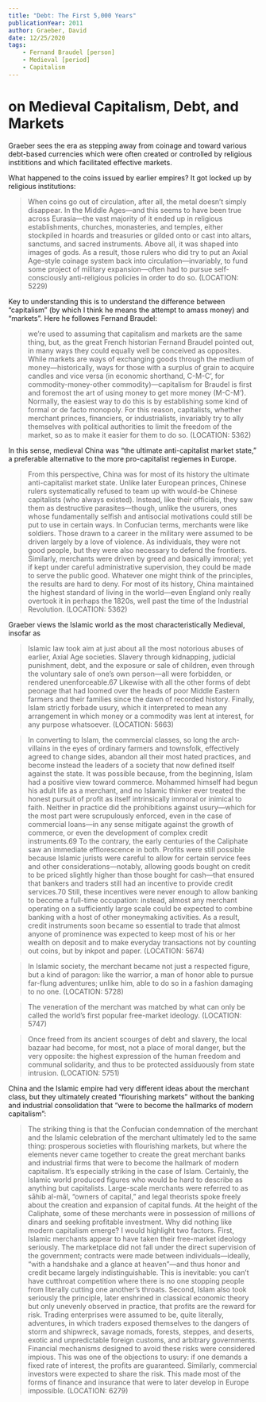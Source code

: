 ```yaml
---
title: "Debt: The First 5,000 Years"
publicationYear: 2011
author: Graeber, David
date: 12/25/2020
tags:
    - Fernand Braudel [person]
    - Medieval [period]
    - Capitalism
---
```


# on Medieval Capitalism, Debt, and Markets

Graeber sees the era as stepping away from coinage and toward various debt-based currencies which were often created or controlled by religious instititions and which facilitated effective markets.

What happened to the coins issued by earlier empires? It got locked up by religious institutions:

> When coins go out of circulation, after all, the metal doesn’t simply disappear. In the Middle Ages—and this seems to have been true across Eurasia—the vast majority of it ended up in religious establishments, churches, monasteries, and temples, either stockpiled in hoards and treasuries or gilded onto or cast into altars, sanctums, and sacred instruments. Above all, it was shaped into images of gods. As a result, those rulers who did try to put an Axial Age–style coinage system back into circulation—invariably, to fund some project of military expansion—often had to pursue self-consciously anti-religious policies in order to do so. (LOCATION: 5229)

Key to understanding this is to understand the difference between “capitalism” (by which I think he means the attempt to amass money) and “markets”. Here he followes Fernand Braudel:

> we’re used to assuming that capitalism and markets are the same thing, but, as the great French historian Fernand Braudel pointed out, in many ways they could equally well be conceived as opposites. While markets are ways of exchanging goods through the medium of money—historically, ways for those with a surplus of grain to acquire candles and vice versa (in economic shorthand, C-M-C’, for commodity-money-other commodity)—capitalism for Braudel is first and foremost the art of using money to get more money (M-C-M’). Normally, the easiest way to do this is by establishing some kind of formal or de facto monopoly. For this reason, capitalists, whether merchant princes, financiers, or industrialists, invariably try to ally themselves with political authorities to limit the freedom of the market, so as to make it easier for them to do so. (LOCATION: 5362)

In this sense, medieval China was “the ultimate anti-capitalist market state,” a preferable alternative to the more pro-capitalist regiemes in Europe.

> From this perspective, China was for most of its history the ultimate anti-capitalist market state. Unlike later European princes, Chinese rulers systematically refused to team up with would-be Chinese capitalists (who always existed). Instead, like their officials, they saw them as destructive parasites—though, unlike the usurers, ones whose fundamentally selfish and antisocial motivations could still be put to use in certain ways. In Confucian terms, merchants were like soldiers. Those drawn to a career in the military were assumed to be driven largely by a love of violence. As individuals, they were not good people, but they were also necessary to defend the frontiers. Similarly, merchants were driven by greed and basically immoral; yet if kept under careful administrative supervision, they could be made to serve the public good. Whatever one might think of the principles, the results are hard to deny. For most of its history, China maintained the highest standard of living in the world—even England only really overtook it in perhaps the 1820s, well past the time of the Industrial Revolution. (LOCATION: 5362)

Graeber views the Islamic world as the most characteristically Medieval, insofar as

> Islamic law took aim at just about all the most notorious abuses of earlier, Axial Age societies. Slavery through kidnapping, judicial punishment, debt, and the exposure or sale of children, even through the voluntary sale of one’s own person—all were forbidden, or rendered unenforceable.67 Likewise with all the other forms of debt peonage that had loomed over the heads of poor Middle Eastern farmers and their families since the dawn of recorded history. Finally, Islam strictly forbade usury, which it interpreted to mean any arrangement in which money or a commodity was lent at interest, for any purpose whatsoever. (LOCATION: 5663)

> In converting to Islam, the commercial classes, so long the arch-villains in the eyes of ordinary farmers and townsfolk, effectively agreed to change sides, abandon all their most hated practices, and become instead the leaders of a society that now defined itself against the state. It was possible because, from the beginning, Islam had a positive view toward commerce. Mohammed himself had begun his adult life as a merchant, and no Islamic thinker ever treated the honest pursuit of profit as itself intrinsically immoral or inimical to faith. Neither in practice did the prohibitions against usury—which for the most part were scrupulously enforced, even in the case of commercial loans—in any sense mitigate against the growth of commerce, or even the development of complex credit instruments.69 To the contrary, the early centuries of the Caliphate saw an immediate efflorescence in both. Profits were still possible because Islamic jurists were careful to allow for certain service fees and other considerations—notably, allowing goods bought on credit to be priced slightly higher than those bought for cash—that ensured that bankers and traders still had an incentive to provide credit services.70 Still, these incentives were never enough to allow banking to become a full-time occupation: instead, almost any merchant operating on a sufficiently large scale could be expected to combine banking with a host of other moneymaking activities. As a result, credit instruments soon became so essential to trade that almost anyone of prominence was expected to keep most of his or her wealth on deposit and to make everyday transactions not by counting out coins, but by inkpot and paper. (LOCATION: 5674)

> In Islamic society, the merchant became not just a respected figure, but a kind of paragon: like the warrior, a man of honor able to pursue far-flung adventures; unlike him, able to do so in a fashion damaging to no one. (LOCATION: 5728)

> The veneration of the merchant was matched by what can only be called the world’s first popular free-market ideology. (LOCATION: 5747)

> Once freed from its ancient scourges of debt and slavery, the local bazaar had become, for most, not a place of moral danger, but the very opposite: the highest expression of the human freedom and communal solidarity, and thus to be protected assiduously from state intrusion. (LOCATION: 5751)

China and the Islamic empire had very different ideas about the merchant class, but they ultimately created “flourishing markets” without the banking and industrial consolidation that “were to become the hallmarks of modern capitalism”:

> The striking thing is that the Confucian condemnation of the merchant and the Islamic celebration of the merchant ultimately led to the same thing: prosperous societies with flourishing markets, but where the elements never came together to create the great merchant banks and industrial firms that were to become the hallmark of modern capitalism. It’s especially striking in the case of Islam. Certainly, the Islamic world produced figures who would be hard to describe as anything but capitalists. Large-scale merchants were referred to as sāhib al-māl, “owners of capital,” and legal theorists spoke freely about the creation and expansion of capital funds. At the height of the Caliphate, some of these merchants were in possession of millions of dinars and seeking profitable investment. Why did nothing like modern capitalism emerge? I would highlight two factors. First, Islamic merchants appear to have taken their free-market ideology seriously. The marketplace did not fall under the direct supervision of the government; contracts were made between individuals—ideally, “with a handshake and a glance at heaven”—and thus honor and credit became largely indistinguishable. This is inevitable: you can’t have cutthroat competition where there is no one stopping people from literally cutting one another’s throats. Second, Islam also took seriously the principle, later enshrined in classical economic theory but only unevenly observed in practice, that profits are the reward for risk. Trading enterprises were assumed to be, quite literally, adventures, in which traders exposed themselves to the dangers of storm and shipwreck, savage nomads, forests, steppes, and deserts, exotic and unpredictable foreign customs, and arbitrary governments. Financial mechanisms designed to avoid these risks were considered impious. This was one of the objections to usury: if one demands a fixed rate of interest, the profits are guaranteed. Similarly, commercial investors were expected to share the risk. This made most of the forms of finance and insurance that were to later develop in Europe impossible. (LOCATION: 6279)
